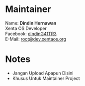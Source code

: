 # Maintainer
Name: **Dindin Hernawan**  
Xenta OS Developer  
Facebook: [dindinG41TR3](https://facebook.com/dindinG41TR3)   
E-Mail: <root@dev.xentaos.org>  

# Notes
 * Jangan Upload Apapun Disini  
 * Khusus Untuk Maintainer Project  
